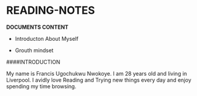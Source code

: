 # READING-NOTES

**DOCUMENTS CONTENT**

- Introducton About Myself

- Grouth mindset

####INTRODUCTION

  My name is Francis Ugochukwu Nwokoye. I am 28 years old and living in Liverpool. 
  I avidly love Reading and Trying new things every day and enjoy spending my time browsing.


